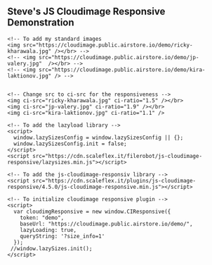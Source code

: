 <!DOCTYPE html>
<html>
  <head>
    <title>JS Cloudimage Responsive Example with lazy load</title>
    <meta charset="UTF-8" />
  </head>

  <body>
    <h2>Steve's JS Cloudimage Responsive Demonstration</h2>

    <!-- To add my standard images
    <img src="https://cloudimage.public.airstore.io/demo/ricky-kharawala.jpg" /></br> -->
    <!-- <img src="https://cloudimage.public.airstore.io/demo/jp-valery.jpg"  /></br> -->
    <!-- <img src="https://cloudimage.public.airstore.io/demo/kira-laktionov.jpg" /> -->
    

    <!-- Change src to ci-src for the responsiveness -->
    <img ci-src="ricky-kharawala.jpg" ci-ratio="1.5" /></br>
    <img ci-src="jp-valery.jpg" ci-ratio="1.9" /></br>
    <img ci-src="kira-laktionov.jpg" ci-ratio="1.1" />

    <!-- To add the lazyload library -->
    <script>
      window.lazySizesConfig = window.lazySizesConfig || {};
      window.lazySizesConfig.init = false;
    </script>
    <script src="https://cdn.scaleflex.it/filerobot/js-cloudimage-responsive/lazysizes.min.js"></script>

    <!-- To add the js-cloudimage-responsiv library -->
    <script src="https://cdn.scaleflex.it/plugins/js-cloudimage-responsive/4.5.0/js-cloudimage-responsive.min.js"></script>

    <!-- To initialize cloudimage responsive plugin -->
    <script>
      var cloudimgResponsive = new window.CIResponsive({
        token: "demo",
        baseUrl: "https://cloudimage.public.airstore.io/demo/",
        lazyLoading: true,
        queryString: '?size_info=1'
      });
     //window.lazySizes.init();
    </script>
  </body>
</html>
